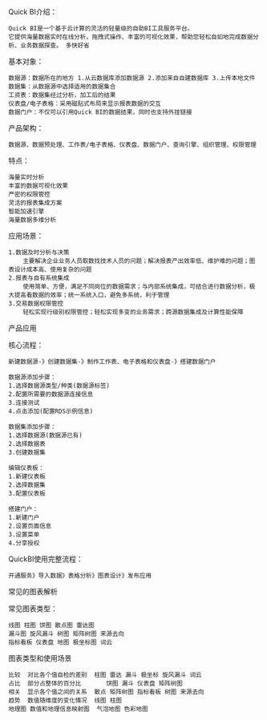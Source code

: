
Quick BI介绍：

	Quick BI是一个基于云计算的灵活的轻量级的自助BI工具服务平台。
	它提供海量数据实时在线分析，拖拽式操作、丰富的可视化效果，帮助您轻松自如地完成数据分析、业务数据探查。	多快好省

基本对象：

	数据源：数据所在的地方 1.从云数据库添加数据源 2.添加来自自建数据库 3.上传本地文件
	数据集：从数据源中选择适用的数据集合
	工资表：数据集经过分析，加工后的结果
	仪表盘/电子表格：采用磁贴式布局来显示报表数据的交互
	数据门户：不仅可以引用Quick BI的数据结果，同时也支持外挂链接
	
产品架构：

	数据源、数据预处理、工作表/电子表格、仪表盘、数据门户、查询引擎、组织管理、权限管理

特点：

	海量实时分析
	丰富的数据可视化效果
	严密的权限管控
	灵活的报表集成方案
	智能加速引擎
	海量数据多维分析
	
应用场景：

	1.数据及时分析与决策
		主要解决企业业务人员取数找技术人员的问题；解决报表产出效率低、维护难的问题；图表设计成本高、使用复杂的问题
	2.报表与自有系统集成
		使用简单、方便，满足不同岗位的数据需求；与内部系统集成，可结合进行数据分析，极大提高看数据的效率；统一系统入口，避免多系统，利于管理
	3.交易数据权限管控
		轻松实现行级别权限管控；轻松实现多变的业务需求；跨源数据集成及计算性能保障
 




产品应用

核心流程：

	新建数据源-》创建数据集-》制作工作表、电子表格和仪表盘-》搭建数据门户
	
	数据源添加步骤：
	1.选择数据源类型/种类(数据源标签)
	2.配置所需要的数据源连接信息
	3.连接测试
	4.点击添加(配置RDS示例信息)
	
	数据集添加步骤：
	1.选择数据源(数据源已有)
	2.选择数据表
	3.创建数据集
	
	编辑仪表板：
	1.新建仪表板
	2.选择数据集
	3.配置仪表板
	
	搭建门户：
	1.新建门户
	2.设置页面信息
	3.设置菜单
	4.分享授权

QuickBI使用完整流程：

	开通服务》导入数据》表格分析》图表设计》发布应用
	
	
常见的图表解析

常见图表类型：

	线图 柱图 饼图 散点图 雷达图
	漏斗图 旋风漏斗 树图 矩阵树图 来源去向
	指标看板 仪表盘 地图 极坐标图 词云


图表类型和使用场景

	比较	对比各个值自检的差别	柱图 雷达 漏斗 极坐标 旋风漏斗 词云
	占比	部分占整体的百分比		饼图 漏斗 仪表盘 矩阵树图
	相关	显示各个值之间的关系	散点 矩阵树图 指标看板 树图 来源去向
	趋势	数值随维度的变化情况	线图 柱图
	地理图	数值和地理信息映射图	气泡地图 色彩地图
